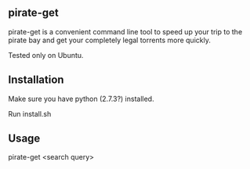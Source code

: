 pirate-get
---

pirate-get is a convenient command line tool to speed up your trip to the pirate bay and get your completely legal torrents more quickly.

Tested only on Ubuntu.

Installation
---

Make sure you have python (2.7.3?) installed.

Run install.sh

Usage
---

pirate-get &lt;search query&gt;
